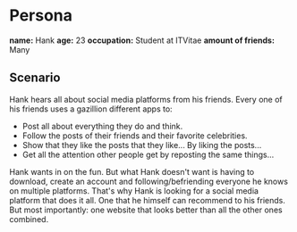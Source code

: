 # Persona
**name:** Hank
**age:** 23
**occupation:** Student at ITVitae
**amount of friends:** Many

## Scenario
Hank hears all about social media platforms from his friends. 
Every one of his friends uses a gazillion different apps to:
- Post all about everything they do and think.
- Follow the posts of their friends and their favorite celebrities.
- Show that they like the posts that they like... By liking the posts...
- Get all the attention other people get by reposting the same things... 

Hank wants in on the fun. But what Hank doesn't want is having to download, create an account and following/befriending everyone he knows on multiple platforms.
That's why Hank is looking for a social media platform that does it all. One that he himself can recommend to his friends. But most importantly: one website that looks better than all the other ones combined.